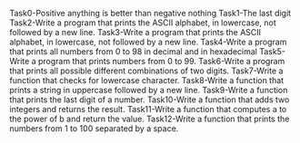 Task0-Positive anything is better than negative nothing
Task1-The last digit
Task2-Write a program that prints the ASCII alphabet, in lowercase, not followed by a new line.
Task3-Write a program that prints the ASCII alphabet, in lowercase, not followed by a new line.
Task4-Write a program that prints all numbers from 0 to 98 in decimal and in hexadecimal
Task5-Write a program that prints numbers from 0 to 99.
Task6-Write a program that prints all possible different combinations of two digits.
Task7-Write a function that checks for lowercase character.
Task8-Write a function that prints a string in uppercase followed by a new line.
Task9-Write a function that prints the last digit of a number.
Task10-Write a function that adds two integers and returns the result.
Task11-Write a function that computes a to the power of b and return the value.
Task12-Write a function that prints the numbers from 1 to 100 separated by a space.
